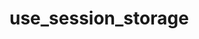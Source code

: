 # use_session_storage

<!-- cmdrun python3 ../extract_doc_comment.py storage/use_session_storage -->
